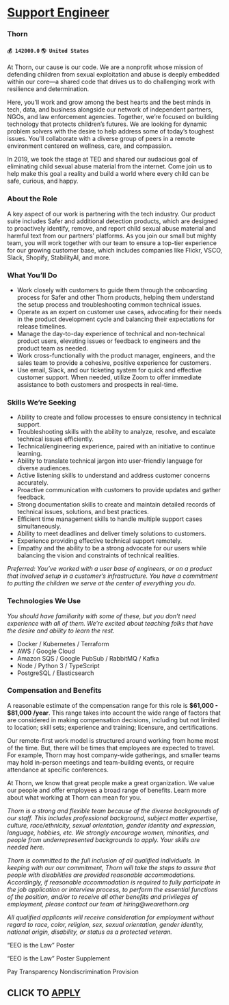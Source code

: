 # [Support Engineer](https://www.remotewlb.com/apply/support-engineer-75228)  
### Thorn  
#### `💰 142000.0` `🌎 United States`  

At Thorn, our cause is our code. We are a nonprofit whose mission of defending children from sexual exploitation and abuse is deeply embedded within our core—a shared code that drives us to do challenging work with resilience and determination.

Here, you’ll work and grow among the best hearts and the best minds in tech, data, and business alongside our network of independent partners, NGOs, and law enforcement agencies. Together, we’re focused on building technology that protects children’s futures. We are looking for dynamic problem solvers with the desire to help address some of today’s toughest issues. You'll collaborate with a diverse group of peers in a remote environment centered on wellness, care, and compassion.

In 2019, we took the stage at TED and shared our audacious goal of eliminating child sexual abuse material from the internet. Come join us to help make this goal a reality and build a world where every child can be safe, curious, and happy.

### About the Role

A key aspect of our work is partnering with the tech industry. Our product suite includes Safer and additional detection products, which are designed to proactively identify, remove, and report child sexual abuse material and harmful text from our partners' platforms. As you join our small but mighty team, you will work together with our team to ensure a top-tier experience for our growing customer base, which includes companies like Flickr, VSCO, Slack, Shopify, StabilityAI, and more.

### What You’ll Do

  * Work closely with customers to guide them through the onboarding process for Safer and other Thorn products, helping them understand the setup process and troubleshooting common technical issues.
  * Operate as an expert on customer use cases, advocating for their needs in the product development cycle and balancing their expectations for release timelines.
  * Manage the day-to-day experience of technical and non-technical product users, elevating issues or feedback to engineers and the product team as needed.
  * Work cross-functionally with the product manager, engineers, and the sales team to provide a cohesive, positive experience for customers.
  * Use email, Slack, and our ticketing system for quick and effective customer support. When needed, utilize Zoom to offer immediate assistance to both customers and prospects in real-time.

### Skills We’re Seeking

  * Ability to create and follow processes to ensure consistency in technical support.
  * Troubleshooting skills with the ability to analyze, resolve, and escalate technical issues efficiently.
  * Technical/engineering experience, paired with an initiative to continue learning.
  * Ability to translate technical jargon into user-friendly language for diverse audiences.
  * Active listening skills to understand and address customer concerns accurately.
  * Proactive communication with customers to provide updates and gather feedback.
  * Strong documentation skills to create and maintain detailed records of technical issues, solutions, and best practices.
  * Efficient time management skills to handle multiple support cases simultaneously.
  * Ability to meet deadlines and deliver timely solutions to customers.
  * Experience providing effective technical support remotely.
  * Empathy and the ability to be a strong advocate for our users while balancing the vision and constraints of technical realities.

 _Preferred: You’ve worked with a user base of engineers, or on a product that involved setup in a customer’s infrastructure._ _You have a commitment to putting the children we serve at the center of everything you do._

### Technologies We Use

 _You should have familiarity with some of these, but you don’t need experience with all of them. We’re excited about teaching folks that have the desire and ability to learn the rest._

  * Docker / Kubernetes / Terraform
  * AWS / Google Cloud
  * Amazon SQS / Google PubSub / RabbitMQ / Kafka
  * Node / Python 3 / TypeScript
  * PostgreSQL / Elasticsearch

###  **Compensation and Benefits**

A reasonable estimate of the compensation range for this role is **$61,000 - $81,000** **/year**. This range takes into account the wide range of factors that are considered in making compensation decisions, including but not limited to location; skill sets; experience and training; licensure, and certifications.

Our remote-first work model is structured around working from home most of the time. But, there will be times that employees are expected to travel. For example, Thorn may host company-wide gatherings, and smaller teams may hold in-person meetings and team-building events, or require attendance at specific conferences.

At Thorn, we know that great people make a great organization. We value our people and offer employees a broad range of benefits. Learn more about what working at Thorn can mean for you.

 _Thorn is a strong and flexible team because of the diverse backgrounds of our staff. This includes professional background, subject matter expertise, culture, race/ethnicity, sexual orientation, gender identity and expression, language, hobbies, etc. We strongly encourage women, minorities, and people from underrepresented backgrounds to apply. Your skills are needed here._

 _Thorn is committed to the full inclusion of all qualified individuals. In keeping with our our commitment, Thorn will take the steps to assure that people with disabilities are provided reasonable accommodations. Accordingly, if reasonable accommodation is required to fully participate in the job application or interview process, to perform the essential functions of the position, and/or to receive all other benefits and privileges of employment, please contact our team at hiring@wearethorn.org_

 _All qualified applicants will receive consideration for employment without regard to race, color, religion, sex, sexual orientation, gender identity, national origin, disability, or status as a protected veteran._

“EEO is the Law” Poster

“EEO is the Law” Poster Supplement

Pay Transparency Nondiscrimination Provision

  
## CLICK TO [APPLY](https://www.remotewlb.com/apply/support-engineer-75228)

